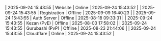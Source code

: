 | 2025-09-24 15:43:55 | Website | Online | 2025-09-24 15:43:52 |
| 2025-09-24 15:43:55 | Registration | Offline | 2025-09-09 16:40:23 |
| 2025-09-24 15:43:55 | Auth Server | Offline | 2025-08-18 09:33:31 |
| 2025-09-24 15:43:55 | Kezan (PvE) | Offline | 2025-08-03 17:58:02 |
| 2025-09-24 15:43:55 | Gurubashi (PvP) | Offline | 2025-08-23 21:44:06 |
| 2025-09-24 15:43:55 | Cloudflare | Online | 2025-09-24 15:43:52 |
